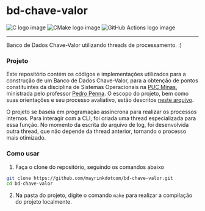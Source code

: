# bd-chave-valor

![C logo image](https://img.shields.io/badge/C-00599C?style=for-the-badge&logo=c&logoColor=white)
![CMake logo image](https://img.shields.io/badge/CMake-064F8C?style=for-the-badge&logo=cmake&logoColor=white)
![GitHub Actions logo image](https://img.shields.io/badge/GitHub_Actions-2088FF?style=for-the-badge&logo=github-actions&logoColor=white)


<hr/>

Banco de Dados Chave-Valor utilizando threads de processamento. :)

### Projeto

Este repositório contém os códigos e implementações utilizados para a construção de um Banco de Dados Chave-Valor, para a obtenção de pontos constituintes da disciplina de Sistemas Operacionais na [PUC Minas](https://pucminas.br), ministrada pelo professor [Pedro Penna](https://github.com/ppenna/). O escopo do projeto, bem como suas orientações e seu processo avaliativo, estão descritos [neste arquivo](./docs/bd-chave-valor.pdf).

O projeto se baseia em programação assíncrona para realizar os processos internos. Para interagir com a CLI, foi criada uma thread especializada para essa função. No momento da escrita do arquivo de log, foi desenvolvida outra thread, que não depende da thread anterior, tornando o processo mais otimizado.

### Como usar

  1. Faça o clone do repositório, seguindo os comandos abaixo

```bash
git clone https://github.com/mayrinkdotcom/bd-chave-valor.git
cd bd-chave-valor
```

  2. Na pasta do projeto, digite o comando `make` para realizar a compilação do projeto localmente.
